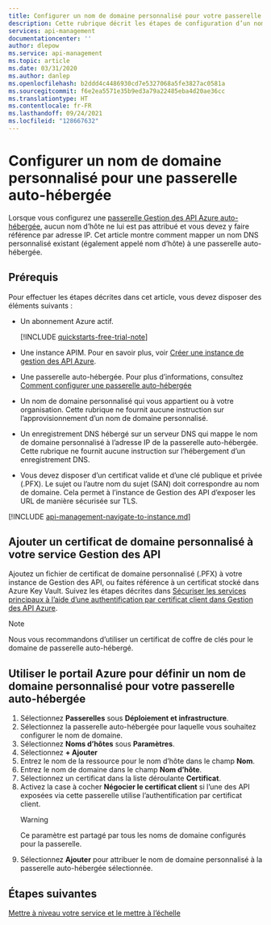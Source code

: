 ```yaml
---
title: Configurer un nom de domaine personnalisé pour votre passerelle de gestion des API Azure auto-hébergée | Microsoft Docs
description: Cette rubrique décrit les étapes de configuration d’un nom de domaine personnalisé pour une passerelle de gestion des API Azure auto-hébergée.
services: api-management
documentationcenter: ''
author: dlepow
ms.service: api-management
ms.topic: article
ms.date: 03/31/2020
ms.author: danlep
ms.openlocfilehash: b2ddd4c4486930cd7e5327068a5fe3827ac0581a
ms.sourcegitcommit: f6e2ea5571e35b9ed3a79a22485eba4d20ae36cc
ms.translationtype: HT
ms.contentlocale: fr-FR
ms.lasthandoff: 09/24/2021
ms.locfileid: "128667632"
---
```

# <a name="configure-a-custom-domain-name-for-a-self-hosted-gateway"></a>Configurer un nom de domaine personnalisé pour une passerelle auto-hébergée

Lorsque vous configurez une [passerelle Gestion des API Azure auto-hébergée](self-hosted-gateway-overview.md), aucun nom d’hôte ne lui est pas attribué et vous devez y faire référence par adresse IP. Cet article montre comment mapper un nom DNS personnalisé existant (également appelé nom d’hôte) à une passerelle auto-hébergée.

## <a name="prerequisites"></a>Prérequis

Pour effectuer les étapes décrites dans cet article, vous devez disposer des éléments suivants :

-   Un abonnement Azure actif.

    [!INCLUDE [quickstarts-free-trial-note](../../includes/quickstarts-free-trial-note.md)]

-   Une instance APIM. Pour en savoir plus, voir [Créer une instance de gestion des API Azure](get-started-create-service-instance.md).
- Une passerelle auto-hébergée. Pour plus d’informations, consultez [Comment configurer une passerelle auto-hébergée](api-management-howto-provision-self-hosted-gateway.md)
-   Un nom de domaine personnalisé qui vous appartient ou à votre organisation. Cette rubrique ne fournit aucune instruction sur l’approvisionnement d’un nom de domaine personnalisé.
-   Un enregistrement DNS hébergé sur un serveur DNS qui mappe le nom de domaine personnalisé à l’adresse IP de la passerelle auto-hébergée. Cette rubrique ne fournit aucune instruction sur l’hébergement d’un enregistrement DNS.
-   Vous devez disposer d’un certificat valide et d’une clé publique et privée (.PFX). Le sujet ou l’autre nom du sujet (SAN) doit correspondre au nom de domaine. Cela permet à l’instance de Gestion des API d’exposer les URL de manière sécurisée sur TLS.

[!INCLUDE [api-management-navigate-to-instance.md](../../includes/api-management-navigate-to-instance.md)]

## <a name="add-custom-domain-certificate-to-your-api-management-service"></a>Ajouter un certificat de domaine personnalisé à votre service Gestion des API

Ajoutez un fichier de certificat de domaine personnalisé (.PFX) à votre instance de Gestion des API, ou faites référence à un certificat stocké dans Azure Key Vault. Suivez les étapes décrites dans [Sécuriser les services principaux à l’aide d’une authentification par certificat client dans Gestion des API Azure](api-management-howto-mutual-certificates.md).

> [!NOTE]
> Nous vous recommandons d’utiliser un certificat de coffre de clés pour le domaine de passerelle auto-hébergé.

## <a name="use-the-azure-portal-to-set-a-custom-domain-name-for-your-self-hosted-gateway"></a>Utiliser le portail Azure pour définir un nom de domaine personnalisé pour votre passerelle auto-hébergée

1. Sélectionnez **Passerelles** sous **Déploiement et infrastructure**.
2. Sélectionnez la passerelle auto-hébergée pour laquelle vous souhaitez configurer le nom de domaine.
3. Sélectionnez **Noms d’hôtes** sous **Paramètres**.
4. Sélectionnez **+ Ajouter**
5. Entrez le nom de la ressource pour le nom d’hôte dans le champ **Nom**.
6. Entrez le nom de domaine dans le champ **Nom d’hôte**.
7. Sélectionnez un certificat dans la liste déroulante **Certificat**.
8. Activez la case à cocher **Négocier le certificat client** si l’une des API exposées via cette passerelle utilise l’authentification par certificat client.
    > [!WARNING]
    > Ce paramètre est partagé par tous les noms de domaine configurés pour la passerelle.
9. Sélectionnez **Ajouter** pour attribuer le nom de domaine personnalisé à la passerelle auto-hébergée sélectionnée.

## <a name="next-steps"></a>Étapes suivantes

[Mettre à niveau votre service et le mettre à l’échelle](upgrade-and-scale.md)
